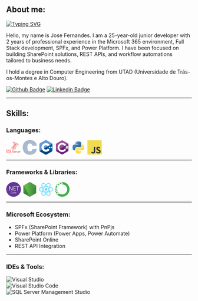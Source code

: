 ## About me:

[![Typing SVG](https://readme-typing-svg.herokuapp.com/?lines=Computer%20Engineer;Always%20learning%20new%20things)](https://git.io/typing-svg)

Hello, my name is Jose Fernandes. I am a 25-year-old junior developer with 2 years of professional experience in the Microsoft 365 environment, Full Stack development, SPFx, and Power Platform. I have been focused on building SharePoint solutions, REST APIs, and workflow automations tailored to business needs.

I hold a degree in Computer Engineering from UTAD (Universidade de Trás-os-Montes e Alto Douro).

[![Github Badge](https://img.shields.io/badge/-Github-000?style=flat-square&logo=Github&logoColor=white&link=https://github.com/zemanel20)](https://github.com/zemanel20)
[![Linkedin Badge](https://img.shields.io/badge/-LinkedIn-blue?style=flat-square&logo=Linkedin&logoColor=white&link=https://www.linkedin.com/in/jose-fernandes00/)](https://www.linkedin.com/in/jose-fernandes00/)

---

## Skills:

### Languages:

<div style="display: inline_block"> 
  <img align="center" alt="SQL" height="40" width="40" src="https://github.com/devicons/devicon/blob/master/icons/microsoftsqlserver/microsoftsqlserver-plain-wordmark.svg" />
  <img align="center" alt="C" height="40" width="40" src="https://github.com/devicons/devicon/blob/master/icons/c/c-original.svg" />
  <img align="center" alt="C++" height="40" width="40" src="https://github.com/devicons/devicon/blob/master/icons/cplusplus/cplusplus-original.svg" />
  <img align="center" alt="C#" height="40" width="40" src="https://github.com/devicons/devicon/blob/master/icons/csharp/csharp-original.svg" />
  <img align="center" alt="Python" height="40" width="40" src="https://github.com/devicons/devicon/blob/master/icons/python/python-original.svg" />
  <img align="center" alt="JavaScript" height="40" width="40" src="https://github.com/devicons/devicon/blob/master/icons/javascript/javascript-original.svg" />
</div>

---

### Frameworks & Libraries:

<div style="display: inline_block">
  <img align="center" alt=".NET" height="40" src="https://github.com/devicons/devicon/blob/master/icons/dotnetcore/dotnetcore-original.svg" />
  <img align="center" alt="NodeJS" height="40" src="https://github.com/devicons/devicon/blob/master/icons/nodejs/nodejs-original.svg" />
  <img align="center" alt="React" height="40" src="https://github.com/devicons/devicon/blob/master/icons/react/react-original.svg" />
  <img align="center" alt="Anaconda" height="40" src="https://github.com/devicons/devicon/blob/master/icons/anaconda/anaconda-original.svg" />
</div>

---

### Microsoft Ecosystem:

- SPFx (SharePoint Framework) with PnPjs  
- Power Platform (Power Apps, Power Automate)  
- SharePoint Online  
- REST API Integration  

---

### IDEs & Tools:

![Visual Studio](https://img.shields.io/badge/Visual%20Studio-5C2D91.svg?style=flat&logo=visual-studio&logoColor=white)  
![Visual Studio Code](https://img.shields.io/badge/Visual%20Studio%20Code-0078d7.svg?style=flat&logo=visual-studio-code&logoColor=white)  
![SQL Server Management Studio](https://img.shields.io/badge/-SQL%20Server%20Management%20Studio-yellow)
